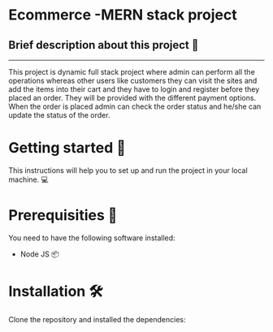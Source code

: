 # Ecommerce -MERN stack project
<h2>Brief description about this project 🚀</h2>
<hr>
<p>This project is dynamic full stack project where admin can perform all the operations whereas other users like customers they can visit the sites and add the items into their cart and they have to login and register before they placed an order.
They will be provided with the different payment options. When the order is placed admin can check the order status and he/she can update the status of the order.
</p>

# Getting started 🎉
<p>This instructions will help you to set up and run the project in your local machine. 💻</p>

# Prerequisities 📝
<p>You need to have the following software installed:</p>
<ul>
  <li>Node JS 📦</li>  
</ul>


# Installation 🛠️
<p>Clone the repository and installed the dependencies: </p>

```javascript

